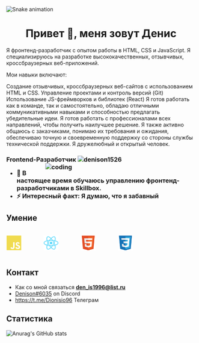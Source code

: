 

  ![Snake animation](https://github.com/eagrundy/eagrundy/blob/output/github-contribution-grid-snake.svg)
<h1 align="center">Привет 👋, меня зовут Денис</h1>
<p>Я фронтенд-разработчик с опытом работы в HTML, CSS и JavaScript. Я специализируюсь на разработке высококачественных, отзывчивых, кроссбраузерных веб-приложений.

Мои навыки включают:

Создание отзывчивых, кроссбраузерных веб-сайтов с использованием HTML и CSS.
Управление проектами и контроль версий (Git)
Использование JS-фреймворков и библиотек (React)
Я готов работать как в команде, так и самостоятельно, обладаю отличными коммуникативными навыками и способностью предлагать убедительные идеи. Я готов работать с профессионалами всех направлений, чтобы получить наилучшее решение.
Я также активно общаюсь с заказчиками, понимаю их требования и ожидания, обеспечиваю точную и своевременную поддержку со стороны службы технической поддержки.
Я дружелюбный и открытый человек.<p>
<h3> Frontend-Разработчик
<img alin="right" alt="coding" width="400" src="https://i.pinimg.com/originals/a5/35/60/a53560c8088900e266880f779dacced7.gif"
<p align="right"> <img src="https://komarev.com/ghpvc/?username=denison1526&label=Profile%20views&color=0e75b6&style=flat" alt="denison1526" /> </p>

- 🌱 В настоящее время обучаюсь управлению фронтенд-разработчиками в **Skillbox**.
- ⚡ Интересный факт: **Я думаю, что я забавный**

 ## Умение
<div style="display: inline_block"><br>
  <img height="40" align="center" alt="Erica-Js" height="30" width="40" src="https://raw.githubusercontent.com/devicons/devicon/master/icons/javascript/javascript-plain.svg">
 &nbsp;&nbsp;&nbsp;&nbsp;&nbsp;&nbsp;&nbsp;&nbsp;&nbsp;&nbsp;&nbsp;&nbsp;&nbsp;
  <img height="40" align="center" alt="Erica-React" height="30" width="40" src="https://raw.githubusercontent.com/devicons/devicon/master/icons/react/react-original.svg">
 &nbsp;&nbsp;&nbsp;&nbsp;&nbsp;&nbsp;&nbsp;&nbsp;&nbsp;&nbsp;&nbsp;&nbsp;&nbsp;
  <img height="40" align="center" alt="Erica-HTML" height="30" width="40" src="https://raw.githubusercontent.com/devicons/devicon/master/icons/html5/html5-original.svg">
 &nbsp;&nbsp;&nbsp;&nbsp;&nbsp;&nbsp;&nbsp;&nbsp;&nbsp;&nbsp;&nbsp;&nbsp;&nbsp;
  <img height="40" align="center" alt="Erica-CSS" height="30" width="40" src="https://raw.githubusercontent.com/devicons/devicon/master/icons/css3/css3-original.svg">
</div>
  
</br>


## Контакт
- Как со мной связаться **den_is1996@list.ru**
- [Denison#6035](./) on Discord
- https://t.me/Dionisio96 Телеграм




## Статистика
![Anurag's GitHub stats](https://github-readme-stats.vercel.app/api?username=anuraghazra&show_icons=true&theme=radical)
<a href="https://github.com/MartinHeinz/MartinHeinz">

  




